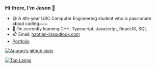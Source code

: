 ### Hi there, I'm Jason 👋

- 😄 A 4th-year UBC Computer Engineering student who is passionate about coding~~~
- 🌱 I’m currently learning C++, Typescript, Javascript, ReactJS, SQL
- 📫 Email: haotian-li@outlook.com
- [Portfolio](https://jasonli-9933.github.io/JasonLi-9333.github.io/)


[![Anurag's github stats](https://github-readme-stats.vercel.app/api?username=JasonLi-9933&show_icons=true)](https://github.com/anuraghazra/github-readme-stats)

[![Top Langs](https://github-readme-stats.vercel.app/api/top-langs/?username=JasonLi-9933&layout=compact)](https://github.com/anuraghazra/github-readme-stats)
